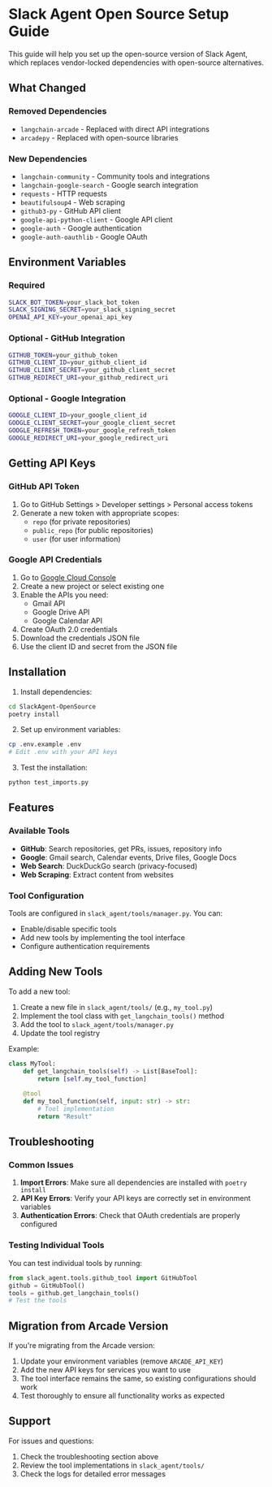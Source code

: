 # Slack Agent Open Source Setup Guide

This guide will help you set up the open-source version of Slack Agent, which replaces vendor-locked dependencies with open-source alternatives.

## What Changed

### Removed Dependencies
- `langchain-arcade` - Replaced with direct API integrations
- `arcadepy` - Replaced with open-source libraries

### New Dependencies
- `langchain-community` - Community tools and integrations
- `langchain-google-search` - Google search integration
- `requests` - HTTP requests
- `beautifulsoup4` - Web scraping
- `github3-py` - GitHub API client
- `google-api-python-client` - Google API client
- `google-auth` - Google authentication
- `google-auth-oauthlib` - Google OAuth

## Environment Variables

### Required
```bash
SLACK_BOT_TOKEN=your_slack_bot_token
SLACK_SIGNING_SECRET=your_slack_signing_secret
OPENAI_API_KEY=your_openai_api_key
```

### Optional - GitHub Integration
```bash
GITHUB_TOKEN=your_github_token
GITHUB_CLIENT_ID=your_github_client_id
GITHUB_CLIENT_SECRET=your_github_client_secret
GITHUB_REDIRECT_URI=your_github_redirect_uri
```

### Optional - Google Integration
```bash
GOOGLE_CLIENT_ID=your_google_client_id
GOOGLE_CLIENT_SECRET=your_google_client_secret
GOOGLE_REFRESH_TOKEN=your_google_refresh_token
GOOGLE_REDIRECT_URI=your_google_redirect_uri
```

## Getting API Keys

### GitHub API Token
1. Go to GitHub Settings > Developer settings > Personal access tokens
2. Generate a new token with appropriate scopes:
   - `repo` (for private repositories)
   - `public_repo` (for public repositories)
   - `user` (for user information)

### Google API Credentials
1. Go to [Google Cloud Console](https://console.cloud.google.com/)
2. Create a new project or select existing one
3. Enable the APIs you need:
   - Gmail API
   - Google Drive API
   - Google Calendar API
4. Create OAuth 2.0 credentials
5. Download the credentials JSON file
6. Use the client ID and secret from the JSON file

## Installation

1. Install dependencies:
```bash
cd SlackAgent-OpenSource
poetry install
```

2. Set up environment variables:
```bash
cp .env.example .env
# Edit .env with your API keys
```

3. Test the installation:
```bash
python test_imports.py
```

## Features

### Available Tools
- **GitHub**: Search repositories, get PRs, issues, repository info
- **Google**: Gmail search, Calendar events, Drive files, Google Docs
- **Web Search**: DuckDuckGo search (privacy-focused)
- **Web Scraping**: Extract content from websites

### Tool Configuration
Tools are configured in `slack_agent/tools/manager.py`. You can:
- Enable/disable specific tools
- Add new tools by implementing the tool interface
- Configure authentication requirements

## Adding New Tools

To add a new tool:

1. Create a new file in `slack_agent/tools/` (e.g., `my_tool.py`)
2. Implement the tool class with `get_langchain_tools()` method
3. Add the tool to `slack_agent/tools/manager.py`
4. Update the tool registry

Example:
```python
class MyTool:
    def get_langchain_tools(self) -> List[BaseTool]:
        return [self.my_tool_function]
    
    @tool
    def my_tool_function(self, input: str) -> str:
        # Tool implementation
        return "Result"
```

## Troubleshooting

### Common Issues

1. **Import Errors**: Make sure all dependencies are installed with `poetry install`
2. **API Key Errors**: Verify your API keys are correctly set in environment variables
3. **Authentication Errors**: Check that OAuth credentials are properly configured

### Testing Individual Tools

You can test individual tools by running:
```python
from slack_agent.tools.github_tool import GitHubTool
github = GitHubTool()
tools = github.get_langchain_tools()
# Test the tools
```

## Migration from Arcade Version

If you're migrating from the Arcade version:

1. Update your environment variables (remove `ARCADE_API_KEY`)
2. Add the new API keys for services you want to use
3. The tool interface remains the same, so existing configurations should work
4. Test thoroughly to ensure all functionality works as expected

## Support

For issues and questions:
1. Check the troubleshooting section above
2. Review the tool implementations in `slack_agent/tools/`
3. Check the logs for detailed error messages
